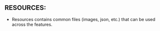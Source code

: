 ## RESOURCES:

- Resources contains common files (images, json, etc.) that can be used across the features.
